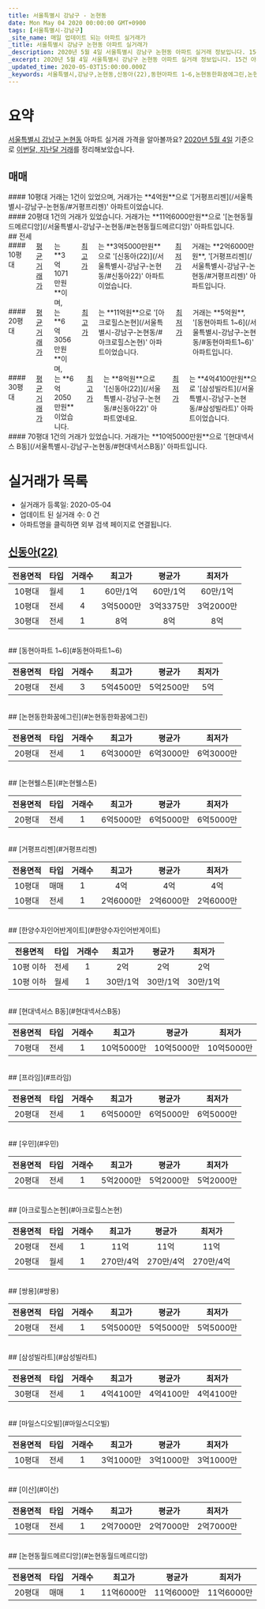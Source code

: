 ```yaml
---
title: 서울특별시 강남구 - 논현동
date: Mon May 04 2020 00:00:00 GMT+0900
tags: [서울특별시-강남구]
_site_name: 매일 업데이트 되는 아파트 실거래가
_title: 서울특별시 강남구 논현동 아파트 실거래가
_description: 2020년 5월 4일 서울특별시 강남구 논현동 아파트 실거래 정보입니다. 15건 아파트 정보가 있습니다.
_excerpt: 2020년 5월 4일 서울특별시 강남구 논현동 아파트 실거래 정보입니다. 15건 아파트 정보가 있습니다.
_updated_time: 2020-05-03T15:00:00.000Z
_keywords: 서울특별시,강남구,논현동,신동아(22),동현아파트 1~6,논현동한화꿈에그린,논현웰스톤,거평프리젠,한양수자인어반게이트,현대넥서스 B동,프라임,우민,아크로힐스논현,쌍용,삼성빌라트,마일스디오빌,이산,논현동월드메르디앙
---
```





# 요약
<ins>서울특별시 강남구 논현동</ins> 아파트 실거래 가격을 알아볼까요? <ins>2020년 5월 4일</ins> 기준으로 <ins>이번달, 지난달 거래</ins>를 정리해보았습니다.

## 매매
<div class="container">
<div class="six columns" markdown="1">
#### 10평대
거래는 1건이 있었으며, 거래가는 **4억원**으로 '[거평프리젠](/서울특별시-강남구-논현동/#거평프리젠)' 아파트이었습니다.
</div>
<div class="six columns" markdown="1">
#### 20평대
1건의 거래가 있었습니다. 거래가는 **11억6000만원**으로 '[논현동월드메르디앙](/서울특별시-강남구-논현동/#논현동월드메르디앙)' 아파트입니다.
</div>
</div>
## 전세
<div class="container">
<div class="six columns" markdown="1">
#### 10평대
<ins>평균 거래가</ins>는 **3억1071만원**이며, <ins>최고가</ins>는 **3억5000만원**으로 '[신동아(22)](/서울특별시-강남구-논현동/#신동아22)' 아파트이었습니다. <ins>최저가</ins> 거래는 **2억6000만원**, '[거평프리젠](/서울특별시-강남구-논현동/#거평프리젠)' 아파트입니다.
</div>
<div class="six columns" markdown="1">
#### 20평대
<ins>평균 거래가</ins>는 **6억3056만원**이며, <ins>최고가</ins>는 **11억원**으로 '[아크로힐스논현](/서울특별시-강남구-논현동/#아크로힐스논현)' 아파트이었습니다. <ins>최저가</ins> 거래는 **5억원**, '[동현아파트 1~6](/서울특별시-강남구-논현동/#동현아파트1~6)' 아파트입니다.
</div>
</div>
<div class="container">
<div class="six columns" markdown="1">
#### 30평대
<ins>평균 거래가</ins>는 **6억2050만원**이었습니다. <ins>최고가</ins>는 **8억원**으로 '[신동아(22)](/서울특별시-강남구-논현동/#신동아22)' 아파트였네요. <ins>최저가</ins>는 **4억4100만원**으로 '[삼성빌라트](/서울특별시-강남구-논현동/#삼성빌라트)' 아파트이었습니다.
</div>
<div class="six columns" markdown="1">
#### 70평대
1건의 거래가 있었습니다. 거래가는 **10억5000만원**으로 '[현대넥서스 B동](/서울특별시-강남구-논현동/#현대넥서스B동)' 아파트입니다.
</div>
</div>



# 실거래가 목록
- 실거래가 등록일: 2020-05-04
- 업데이트 된 실거래 수: 0 건
- 아파트명을 클릭하면 외부 검색 페이지로 연결됩니다.

## [신동아(22)](#신동아22)

|전용면적|타입|거래수|최고가|평균가|최저가|
|:---:|:---:|:---:|:---:|:---:|:---:|
|10평대|<span class="deal-type-3">월세</span>|1|60만/1억|60만/1억|60만/1억|
|10평대|<span class="deal-type-2">전세</span>|4|3억5000만|3억3375만|3억2000만|
|30평대|<span class="deal-type-2">전세</span>|1|8억|8억|8억|

<br/>
## [동현아파트 1~6](#동현아파트1~6)

|전용면적|타입|거래수|최고가|평균가|최저가|
|:---:|:---:|:---:|:---:|:---:|:---:|
|20평대|<span class="deal-type-2">전세</span>|3|5억4500만|5억2500만|5억|

<br/>
## [논현동한화꿈에그린](#논현동한화꿈에그린)

|전용면적|타입|거래수|최고가|평균가|최저가|
|:---:|:---:|:---:|:---:|:---:|:---:|
|20평대|<span class="deal-type-2">전세</span>|1|6억3000만|6억3000만|6억3000만|

<br/>
## [논현웰스톤](#논현웰스톤)

|전용면적|타입|거래수|최고가|평균가|최저가|
|:---:|:---:|:---:|:---:|:---:|:---:|
|20평대|<span class="deal-type-2">전세</span>|1|6억5000만|6억5000만|6억5000만|

<br/>
## [거평프리젠](#거평프리젠)

|전용면적|타입|거래수|최고가|평균가|최저가|
|:---:|:---:|:---:|:---:|:---:|:---:|
|10평대|<span class="deal-type-1">매매</span>|1|4억|4억|4억|
|10평대|<span class="deal-type-2">전세</span>|1|2억6000만|2억6000만|2억6000만|

<br/>
## [한양수자인어반게이트](#한양수자인어반게이트)

|전용면적|타입|거래수|최고가|평균가|최저가|
|:---:|:---:|:---:|:---:|:---:|:---:|
|10평 이하|<span class="deal-type-2">전세</span>|1|2억|2억|2억|
|10평 이하|<span class="deal-type-3">월세</span>|1|30만/1억|30만/1억|30만/1억|

<br/>
## [현대넥서스 B동](#현대넥서스B동)

|전용면적|타입|거래수|최고가|평균가|최저가|
|:---:|:---:|:---:|:---:|:---:|:---:|
|70평대|<span class="deal-type-2">전세</span>|1|10억5000만|10억5000만|10억5000만|

<br/>
## [프라임](#프라임)

|전용면적|타입|거래수|최고가|평균가|최저가|
|:---:|:---:|:---:|:---:|:---:|:---:|
|20평대|<span class="deal-type-2">전세</span>|1|6억5000만|6억5000만|6억5000만|

<br/>
## [우민](#우민)

|전용면적|타입|거래수|최고가|평균가|최저가|
|:---:|:---:|:---:|:---:|:---:|:---:|
|20평대|<span class="deal-type-2">전세</span>|1|5억2000만|5억2000만|5억2000만|

<br/>
## [아크로힐스논현](#아크로힐스논현)

|전용면적|타입|거래수|최고가|평균가|최저가|
|:---:|:---:|:---:|:---:|:---:|:---:|
|20평대|<span class="deal-type-2">전세</span>|1|11억|11억|11억|
|20평대|<span class="deal-type-3">월세</span>|1|270만/4억|270만/4억|270만/4억|

<br/>
## [쌍용](#쌍용)

|전용면적|타입|거래수|최고가|평균가|최저가|
|:---:|:---:|:---:|:---:|:---:|:---:|
|20평대|<span class="deal-type-2">전세</span>|1|5억5000만|5억5000만|5억5000만|

<br/>
## [삼성빌라트](#삼성빌라트)

|전용면적|타입|거래수|최고가|평균가|최저가|
|:---:|:---:|:---:|:---:|:---:|:---:|
|30평대|<span class="deal-type-2">전세</span>|1|4억4100만|4억4100만|4억4100만|

<br/>
## [마일스디오빌](#마일스디오빌)

|전용면적|타입|거래수|최고가|평균가|최저가|
|:---:|:---:|:---:|:---:|:---:|:---:|
|10평대|<span class="deal-type-2">전세</span>|1|3억1000만|3억1000만|3억1000만|

<br/>
## [이산](#이산)

|전용면적|타입|거래수|최고가|평균가|최저가|
|:---:|:---:|:---:|:---:|:---:|:---:|
|10평대|<span class="deal-type-2">전세</span>|1|2억7000만|2억7000만|2억7000만|

<br/>
## [논현동월드메르디앙](#논현동월드메르디앙)

|전용면적|타입|거래수|최고가|평균가|최저가|
|:---:|:---:|:---:|:---:|:---:|:---:|
|20평대|<span class="deal-type-1">매매</span>|1|11억6000만|11억6000만|11억6000만|

<br/>



